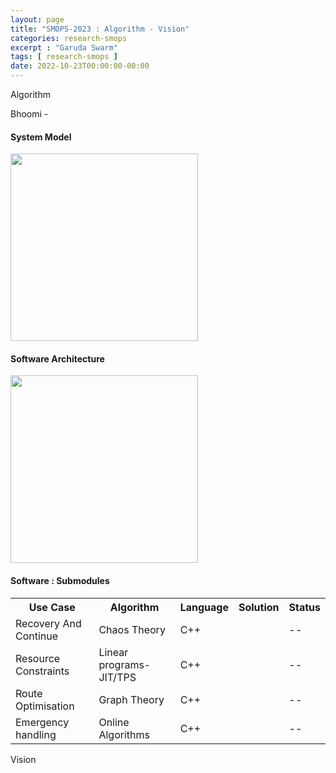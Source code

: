 ```yaml
---
layout: page
title: "SMOPS-2023 : Algorithm - Vision"
categories: research-smops
excerpt : "Garuda Swarm"
tags: [ research-smops ]
date: 2022-10-23T00:00:00-00:00
---
```


Algorithm 

Bhoomi -
<h4>System Model</h4>

<a href="https://lh6.googleusercontent.com/z_NAI2sNxHfvxavGjqemVV6EGHQSzkFNx4pyLml7dV99HuH2JZWyjOM-2DYK05hwato=w2400?source=screenshot.guru"> <img src="https://lh6.googleusercontent.com/z_NAI2sNxHfvxavGjqemVV6EGHQSzkFNx4pyLml7dV99HuH2JZWyjOM-2DYK05hwato=w1200-h630-p" loading="lazy" width="300" height="300" /> </a>

<h4>Software Architecture</h4>
<a href="https://lh6.googleusercontent.com/3Xj58Q3T1XwLxV-Rj2USCqz1naJKRD-9FiybBjNg5IXAISg-H_gnyzJSw5gXSnWMvsI=w2400"> <img src="https://lh6.googleusercontent.com/3Xj58Q3T1XwLxV-Rj2USCqz1naJKRD-9FiybBjNg5IXAISg-H_gnyzJSw5gXSnWMvsI=w1200-h630-p" loading="lazy" width="300" height="300" /> </a>
<br>

<h4>Software : Submodules</h4>

<table>
    <tr >
        <th>Use Case</th>
        <th>Algorithm</th>
        <th>Language</th>
        <th>Solution</th>
        <th>Status</th>
    </tr>
    <tr>
        <td>Recovery And Continue</td>
        <td>Chaos Theory</td>
        <td>C++</td>
        <td><a href="https://github.com/slabstech/bhoomi/blob/main/solutions/print_items/"></a></td>
        <td>--</td>
    </tr>
    <tr>
        <td>Resource Constraints</td>
        <td>Linear programs- JIT/TPS</td>
        <td>C++</td>
        <td><a href="https://github.com/slabstech/bhoomi/blob/main/solutions/data_management/"></a></td>
        <td>--</td>
    </tr>
    <tr>
        <td>Route Optimisation</td>
        <td>Graph Theory</td>
        <td>C++</td>
        <td><a href="https://github.com/slabstech/bhoomi/blob/main/solutions/data_management/"></a></td>
        <td>--</td>
    </tr>
    <tr>
        <td>Emergency handling</td>
        <td>Online Algorithms</td>
        <td>C++</td>
        <td><a href="https://github.com/slabstech/bhoomi/blob/main/solutions/data_management/"></a></td>
        <td>--</td>
    </tr>
</table>


Vision
